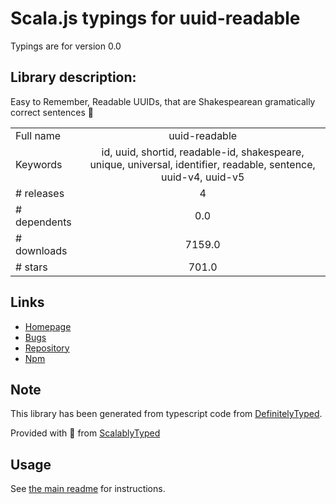 
# Scala.js typings for uuid-readable

Typings are for version 0.0

## Library description:
Easy to Remember, Readable UUIDs, that are Shakespearean gramatically correct sentences 🥳

|                    |                 |
| ------------------ | :-------------: |
| Full name          | uuid-readable |
| Keywords           | id, uuid, shortid, readable-id, shakespeare, unique, universal, identifier, readable, sentence, uuid-v4, uuid-v5 |
| # releases         | 4 |
| # dependents       | 0.0 |
| # downloads        | 7159.0 |
| # stars            | 701.0 |

## Links
- [Homepage](https://github.com/Debdut/uuid-readable#readme)
- [Bugs](https://github.com/Debdut/uuid-readable/issues)
- [Repository](https://github.com/Debdut/readable-uuid)
- [Npm](https://www.npmjs.com/package/uuid-readable)
    


## Note
This library has been generated from typescript code from [DefinitelyTyped](https://definitelytyped.org).

Provided with :purple_heart: from [ScalablyTyped](https://github.com/oyvindberg/ScalablyTyped)

## Usage
See [the main readme](../../readme.md) for instructions.


